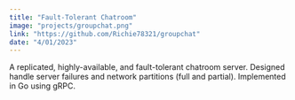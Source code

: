 ```yaml
---
title: "Fault-Tolerant Chatroom"
image: "projects/groupchat.png"
link: "https://github.com/Richie78321/groupchat"
date: "4/01/2023"
---
```


A replicated, highly-available, and fault-tolerant chatroom server. Designed handle server failures and network partitions (full and partial). Implemented in Go using gRPC.
